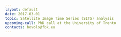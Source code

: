 ```yaml
---
layout: default
date: 2017-03-01
topic: Satellite Image Time Series (SITS) analysis
upcoming-call: PhD call at the University of Trento
contacts: bovolo@fbk.eu
---
```

